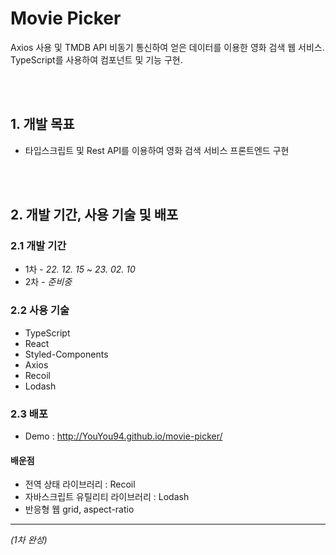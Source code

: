 # Movie Picker

Axios 사용 및 TMDB API 비동기 통신하여 얻은 데이터를 이용한 영화 검색 웹 서비스. TypeScript를 사용하여 컴포넌트 및 기능 구현.

</br>
</br>

## 1. 개발 목표

- 타입스크립트 및 Rest API를 이용하여 영화 검색 서비스 프론트엔드 구현

</br>
</br>

## 2. 개발 기간, 사용 기술 및 배포

### 2.1 개발 기간

- 1차 - _22. 12. 15 ~ 23. 02. 10_
- 2차 - _준비중_

### 2.2 사용 기술

- TypeScript
- React
- Styled-Components
- Axios
- Recoil
- Lodash

### 2.3 배포

- Demo : http://YouYou94.github.io/movie-picker/

#### 배운점

- 전역 상태 라이브러리 : Recoil
- 자바스크립트 유틸리티 라이브러리 : Lodash
- 반응형 웹 grid, aspect-ratio

---

_(1차 완성)_

